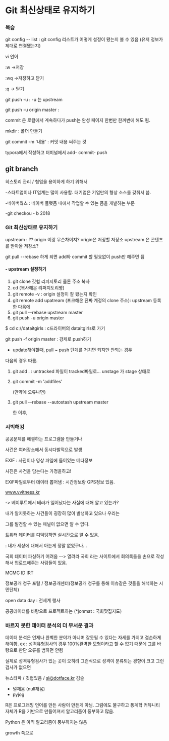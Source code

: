 # Git 최신상태로 유지하기

### 복습

git config -- list : git config 리스트가 어떻게 설정이 됐는지 볼 수 있음 (유저 정보가 제대로 연결됐는지)

vi 언어 

:w ->저장

:wq ->저장하고 닫기

:q  -> 닫기

git push -u : -u 는 upstream 

git push -u origin master : 

commit 은 로컬에서 계속하다가 push는 완성 페이지 한번만 한꺼번에 해도 됨. 

mkdir : 폴더 만들기 

git commit -m '내용' : 커밋 내용 써주는 것

typora에서 작성하고 터미널에서 add- commit- push

## git branch

히스토리 관리 / 협업을 용이하게 하기 위해서 

-스타트업이나 IT업계는 많이 사용함. 대기업은 기업만의 형상 소스를 갖춰서 씀.

-네이버웍스 : 네이버 플랫폼 내에서 작업할 수 있는 폼을 개발하는 부문

-git checkou - b 2018 



### Git 최신상태로 유지하기

upstream : ?? origin 이랑 무슨차이지?  origin은 저장할 저장소 upstream 은 콘텐츠를 받아올 저장소?

git pull --rebase 하게 되면 add와 commit 할 필요없이 push만 해주면 됨

#### - upstream 설정하기

1. git clone 깃헙 리퍼지토리 클론 주소 복사
2. cd (복사해온 리퍼지토리명)
3. git remote -v : origin 설정이 잘 됐는지 확인
4. git remote add upatream (포크해온 진짜 계정의 clone 주소): upstream 등록한 다음에 
5. git pull --rebase upstream master
6. git push -u origin master  



$ cd c://dataitgirls  : c드라이버의 dataitgirls로 가기 

git push -f origin master : 강제로 push하기 

- update해야할때, pull ~ push 단계를 거치면 되지만 안되는 경우 

다음의 경우 따름. 

1. git add . :  untracked 파일이 tracked파일로... unstage 가 stage 상태로

2. git commit -m 'addfiles'

   (만약에 오류나면)

3. git pull --rebase --autostash upstream master

   한 이후, 

### 시빅해킹

공공문제를 해결하는 프로그램을 만들거나



사건은 여러장소에서 동시다발적으로 발생 

EXIF : 사진이나 영상 파일에 들어있는 메타정보

사진은 사건을 담는다는 가정을하고! 

EXiF파일로부터 데이터 뽑어냄 : 시간정보랑 GPS정보 있음. 

www.vvitness.kr

-> 베이루트에서 테러가 일어났다는 사실에 대해 알고 있는가?

내가 알지못하는 사건들이 굉장히 많이 발생하고 있으나 우리는 

그를 발견할 수 있는 채널이 없으면 알 수 없다. 

트위터 데이터를 디텍팅하면 실시간으로 알 수 있음. 

: 내가 세상에 대해서 아는게 정말 없었구나...

국회 데이터 파싱하기 어려움 --> 열려라 국회 라는 사이트에서 회의록들을 손으로 작성해서 업로드해주는 사람들이 있음. 

MCMC ID IRT

정보공개 청구 포털 / 정보공개센터(정보공개 청구를 통해 이슈같은 것들을 해석하는 시민단체) 



open data day : 전세계 행사 

공공데이터를 바탕으로 프로젝트하는 (*jonmat : 국회맛집지도)



### 바르지 못한 데이터 분석의 더 무서운 결과

데이터 분석은 언제나 완벽한 분야가 아니며 잘못될 수 있다는 자세를 가지고 겸손하게 해야함. ex : 성격유형검사의 경우 100%완벽한 모형이라고 할 수 없기 때문에 그를 바탕으로 판단 오류를 범하면 안됨

실제로 성격유형검사가 있는 곳이 오히려 그런식으로 성격이 분류되는 경향이 크고 그런 검사가 없으면 

뉴스타파 / 깃헙있음 / sl@dotface.kr 김슬

- 널채움 (null채움)
- pyjog 

R은 프로그래밍 언어를 만든 사람이 만든게 아님. 그럼에도 불구하고 통계학 커뮤니티 자체가 R을 기반으로 만들어져서 알고리즘이 풍부하고 많음. 

Python 은 아직 알고리즘이 풍부하지는 않음 

growth 쪽으로 
